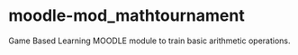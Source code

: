 # moodle-mod_mathtournament
Game Based Learning MOODLE module to train basic arithmetic operations.
